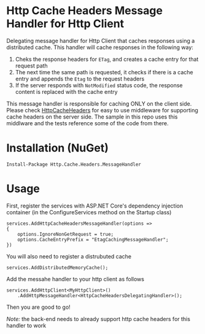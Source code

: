 # Http Cache Headers Message Handler for Http Client
Delegating message handler for Http Client that caches responses using a distributed cache. This handler will cache responses in the following way:

1. Cheks the response headers for `ETag`, and creates a cache entry for that request path
2. The next time the same path is requested, it checks if there is a cache entry and appends the `Etag` to the request headers
3. If the server responds with `NotModified` status code, the response content is replaced with the cache entry

This message handler is responsible for caching ONLY on the client side. Please check [HttpCacheHeaders](https://github.com/KevinDockx/HttpCacheHeaders) for easy to use middleware for supporting cache headers on the server side. The sample in this repo uses this middlware and the tests reference some of the code from there.

# Installation (NuGet)

```
Install-Package Http.Cache.Headers.MessageHandler
```

# Usage
First, register the services with ASP.NET Core's dependency injection container (in the ConfigureServices method on the Startup class)

```
services.AddHttpCacheHeadersMessageHandler(options =>
{
    options.IgnoreNonGetRequest = true;
    options.CacheEntryPrefix = "EtagCachingMessageHandler";
})
```

You will also need to register a distrubuted cache

```
services.AddDistributedMemoryCache();
```

Add the messahe handler to your http client as follows

```
services.AddHttpClient<MyHttpClient>()
    .AddHttpMessageHandler<HttpCacheHeadersDelegatingHandler>();
```

Then you are good to go!

*Note:* the back-end needs to already support http cache headers for this handler to work
